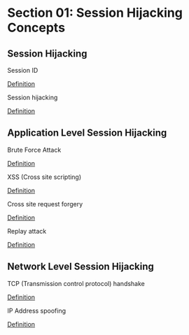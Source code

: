 # Section 01: Session Hijacking Concepts

## Session Hijacking
Session ID

[Definition](../definitions/definitions_S.md#session-identifier)

Session hijacking

[Definition](../definitions/definitions_S.md#session-hijacking)

## Application Level Session Hijacking
Brute Force Attack

[Definition](../definitions/definitions_B.md#brute-force-attack)

XSS (Cross site scripting)
 
[Definition](../definitions/definitions_C.md#cross-site-scripting)

Cross site request forgery

[Definition](../definitions/definitions_C.md#cross-site-request-forgery)

Replay attack

[Definition](../definitions/definitions_R.md#replay-attack)

## Network Level Session Hijacking
TCP (Transmission control protocol) handshake

[Definition](../definitions/definitions_T.md#transmission-control-protocol-handshake)

IP Address spoofing

[Definition](../definitions/definitions_M.md#media-access-control-address-spoofing)
